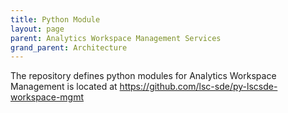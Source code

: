 ```yaml
---
title: Python Module
layout: page
parent: Analytics Workspace Management Services
grand_parent: Architecture
---
```


The repository defines python modules for Analytics Workspace Management is located at https://github.com/lsc-sde/py-lscsde-workspace-mgmt
